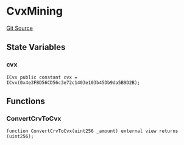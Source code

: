 # CvxMining
[Git Source](https://github.com/larrythecucumber321/protocol/blob/77d337b8595ba96d069ded321419b36a61984170/contracts/plugins/assets/convex/vendor/CvxMining.sol)


## State Variables
### cvx

```solidity
ICvx public constant cvx = ICvx(0x4e3FBD56CD56c3e72c1403e103b45Db9da5B9D2B);
```


## Functions
### ConvertCrvToCvx


```solidity
function ConvertCrvToCvx(uint256 _amount) external view returns (uint256);
```

